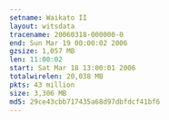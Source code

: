 ```yaml
---
setname: Waikato II
layout: witsdata
tracename: 20060318-000000-0
end: Sun Mar 19 00:00:02 2006
gzsize: 1,057 MB
len: 11:00:02
start: Sat Mar 18 13:00:01 2006
totalwirelen: 20,038 MB
pkts: 43 million
size: 3,306 MB
md5: 29ce43cbb717435a68d97dbfdcf41bf6
---
```

